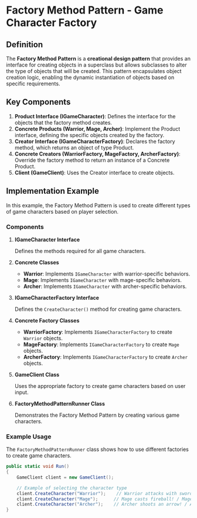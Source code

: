 # Factory Method Pattern - Game Character Factory

## Definition

The **Factory Method Pattern** is a **creational design pattern** that provides an interface for creating objects in a superclass but allows subclasses to alter the type of objects that will be created. This pattern encapsulates object creation logic, enabling the dynamic instantiation of objects based on specific requirements.

## Key Components

1.  **Product Interface (IGameCharacter)**: Defines the interface for the objects that the factory method creates.
2.  **Concrete Products (Warrior, Mage, Archer)**: Implement the Product interface, defining the specific objects created by the factory.
3.  **Creator Interface (IGameCharacterFactory)**: Declares the factory method, which returns an object of type Product.
4.  **Concrete Creators (WarriorFactory, MageFactory, ArcherFactory)**: Override the factory method to return an instance of a Concrete Product.
5.  **Client (GameClient)**: Uses the Creator interface to create objects.

## Implementation Example

In this example, the Factory Method Pattern is used to create different types of game characters based on player selection.

### Components

1.  **IGameCharacter Interface**

    Defines the methods required for all game characters.

2.  **Concrete Classes**

    -   **Warrior**: Implements `IGameCharacter` with warrior-specific behaviors.
    -   **Mage**: Implements `IGameCharacter` with mage-specific behaviors.
    -   **Archer**: Implements `IGameCharacter` with archer-specific behaviors.

3.  **IGameCharacterFactory Interface**

    Defines the `CreateCharacter()` method for creating game characters.

4.  **Concrete Factory Classes**

    -   **WarriorFactory**: Implements `IGameCharacterFactory` to create `Warrior` objects.
    -   **MageFactory**: Implements `IGameCharacterFactory` to create `Mage` objects.
    -   **ArcherFactory**: Implements `IGameCharacterFactory` to create `Archer` objects.

5.  **GameClient Class**

    Uses the appropriate factory to create game characters based on user input.

6.  **FactoryMethodPatternRunner Class**

    Demonstrates the Factory Method Pattern by creating various game characters.

### Example Usage

The `FactoryMethodPatternRunner` class shows how to use different factories to create game characters.

```csharp
public static void Run()
{
    GameClient client = new GameClient();

    // Example of selecting the character type
    client.CreateCharacter("Warrior");    // Warrior attacks with sword! / Warrior defends with shield!
    client.CreateCharacter("Mage");      // Mage casts fireball! / Mage shields with magic barrier!
    client.CreateCharacter("Archer");    // Archer shoots an arrow! / Archer evades with agility!
}